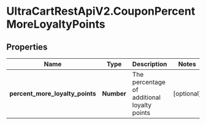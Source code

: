 # UltraCartRestApiV2.CouponPercentMoreLoyaltyPoints

## Properties
Name | Type | Description | Notes
------------ | ------------- | ------------- | -------------
**percent_more_loyalty_points** | **Number** | The percentage of additional loyalty points | [optional] 


